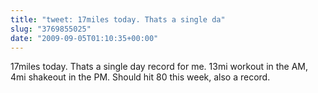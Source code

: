 ```yaml
---
title: "tweet: 17miles today. Thats a single da"
slug: "3769855025"
date: "2009-09-05T01:10:35+00:00"
---
```

17miles today. Thats a single day record for me. 13mi workout in the AM, 4mi shakeout in the PM. Should hit 80 this week, also a record.